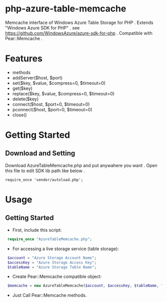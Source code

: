 php-azure-table-memcache
==================
Memcache interface of Windows Azure Table Storage for PHP . 
Extends "Windows Azure SDK for PHP" . see <https://github.com/WindowsAzure/azure-sdk-for-php> . 
Compatible with Pear::Memcache . 

Features
==================
* methods 
 * addServer($host, $port) 
 * set($key, $value, $compress=0, $timeout=0) 
 * get($key) 
 * replace($key, $value, $compress=0, $timeout=0) 
 * delete($key) 
 * connect($host, $port=0, $timeout=0) 
 * pconnect($host, $port=0, $timeout=0) 
 * close() 

Getting Started
==================

Download and Setting
------------------
Download AzureTableMemcache.php and put anywahere you want . 
Open this file to edit SDK lib path like below . 

`require_once 'vendor/autoload.php';` 

Usage
==================

Getting Started
------------------

* First, include this script:  

```PHP
 require_once "AzureTableMemcache.php";
```

* For accessing a live storage service (table storage):  

```PHP
 $account = "Azure Storage Account Name"; 
 $accessKey = "Azure Storage Access Key"; 
 $tableName = "Azure Storage Table Name"; 
```

* Create Pear::Memcache compatible object:  

```PHP
 $memcache = new AzureTableMemcache($account, $accessKey, $tableName, "http");
```

* Just Call Pear::Memcache methods.  

